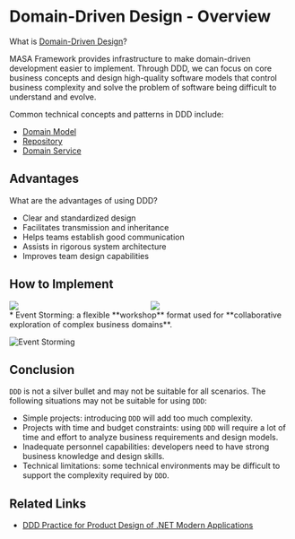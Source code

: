 ﻿# Domain-Driven Design - Overview

What is [Domain-Driven Design](https://blogs.masastack.com/2022/02/11/masa/framework/design/2.MASA%20Framework%20-%20DDD%E8%AE%BE%E8%AE%A1%EF%BC%881%EF%BC%89/)?

MASA Framework provides infrastructure to make domain-driven development easier to implement. Through DDD, we can focus on core business concepts and design high-quality software models that control business complexity and solve the problem of software being difficult to understand and evolve.

Common technical concepts and patterns in DDD include:

* [Domain Model](/framework/building-blocks/ddd/domain-model)
* [Repository](/framework/building-blocks/ddd/repository)
* [Domain Service](/framework/building-blocks/ddd/domain-service)

## Advantages

What are the advantages of using DDD?

* Clear and standardized design
* Facilitates transmission and inheritance
* Helps teams establish good communication
* Assists in rigorous system architecture
* Improves team design capabilities

## How to Implement

<div style="display: flex; justify-content: center;">
  <div style="width:50%" >
    <img src="https://cdn.masastack.com/framework/building-blocks/ddd/strategic-design.png"/>
  </div>
  <div style="width:50%" >
    <img src="https://cdn.masastack.com/framework/building-blocks/ddd/tactical-design.png"/>
  </div>
</div>* Event Storming: a flexible **workshop** format used for **collaborative exploration of complex business domains**.

  ![Event Storming](https://cdn.masastack.com/framework/building-blocks/ddd/event-storm.png)

## Conclusion

`DDD` is not a silver bullet and may not be suitable for all scenarios. The following situations may not be suitable for using `DDD`:

* Simple projects: introducing `DDD` will add too much complexity.
* Projects with time and budget constraints: using `DDD` will require a lot of time and effort to analyze business requirements and design models.
* Inadequate personnel capabilities: developers need to have strong business knowledge and design skills.
* Technical limitations: some technical environments may be difficult to support the complexity required by `DDD`.

## Related Links

* [DDD Practice for Product Design of .NET Modern Applications](https://www.bilibili.com/video/BV1qV4y1x7d6)